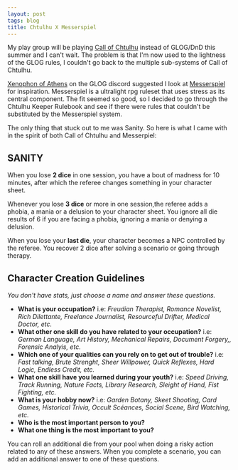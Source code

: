 ```yaml
---
layout: post
tags: blog
title: Chtulhu X Messerspiel
---
```


My play group will be playing [Call of Chtulhu]([url](https://www.chaosium.com/call-of-cthulhu-getting-started/)) instead of GLOG/DnD this summer and I can't wait. The problem is that I'm now used to the lightness of the GLOG rules, I couldn't go back to the multiple sub-systems of Call of Chtulhu. 

[Xenophon of Athens](https://xenophonsramblings.blogspot.com/) on the GLOG discord suggested I look at [Messerspiel](https://ozbrowning.itch.io/messerspiel) for inspiration. Messerspiel is a ultralight rpg ruleset that uses stress as its central component. The fit seemed so good, so I decided to go through the Chtulhu Keeper Rulebook and see if there were rules that couldn't be substituted by the Messerspiel system.

The only thing that stuck out to me was Sanity. So here is what I came with in the spirit of both Call of Chtulhu and Messerpiel:

## SANITY

When you lose **2 dice** in one session, you have a bout of madness for 10 minutes, after which the referee changes something in your character sheet.

Whenever you lose **3 dice** or more in one session,the referee adds a phobia, a mania or a delusion to your character sheet. You ignore all die results of 6 if you are facing a phobia, ignoring a mania or denying a delusion.

When you lose your **last die**, your character becomes a NPC controlled by the referee. You recover 2 dice after solving a scenario or going through therapy.

## Character Creation Guidelines

_You don't have stats, just choose a name and answer these questions._

- **What is your occupation?** i.e: _Freudian Therapist, Romance Novelist, Rich Dilettante, Freelance Journalist, Resourceful Drifter, Medical Doctor, etc._
- **What other one skill do you have related to your occupation?** i.e: _German Language, Art History, Mechanical Repairs, Document Forgery,, Forensic Analyis, etc._
- **Which one of your qualities can you rely on to get out of trouble?** i.e: _Fast talking, Brute Strenght, Sheer Willpower, Quick Reflexes, Hard Logic, Endless Credit, etc._
- **What one skill have you learned during your youth?** i.e: _Speed Driving, Track Running, Nature Facts, Library Research, Sleight of Hand, Fist Fighting, etc._
- **What is your hobby now?** i.e: _Garden Botany, Skeet Shooting, Card Games, Historical Trivia, Occult Scéances, Social Scene, Bird Watching, etc._
- **Who is the most important person to you?**
- **What one thing is the most important to you?**

You can roll an additional die from your pool when doing a risky action related to any of these answers. When you complete a scenario, you can add an additional answer to one of these questions.

